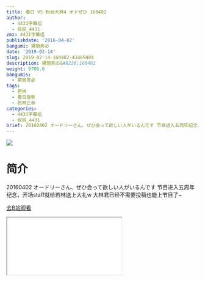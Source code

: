 ```yaml
---
title: 春日 VS 粉丝大林4 オドぜひ 160402
author:
  - 4431字幕组
  - 叔叔_4431
zmz: 4431字幕组
publishdate: '2016-04-02'
bangumi: 黛丽务必
date: '2019-02-14'
slug: 2019-02-14-160402-43469484
description: 黛丽务必&#8226;160402
weight: 9786.0
bangumis:
  - 黛丽务必
tags:
  - 若林
  - 春日俊彰
  - 若林正恭
categories:
  - 4431字幕组
  - 叔叔_4431
brief: 20160402 オードリーさん、ぜひ会って欲しい人がいるんです 节目进入五周年纪念，开场staff就给若林送上大礼w 大林君已经不需要投稿也能上节目了~
---
```

![](https://i.imgur.com/OZAdtzf.jpg)
# 简介  
20160402 オードリーさん、ぜひ会って欲しい人がいるんです
节目进入五周年纪念，开场staff就给若林送上大礼w
大林君已经不需要投稿也能上节目了~  

[去B站观看](https://www.bilibili.com/video/av43469484/)
<div class ="resp-container"><iframe class="testiframe" src="//player.bilibili.com/player.html?aid=43469484"", scrolling="no", allowfullscreen="true" > </iframe></div> 
